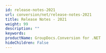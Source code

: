 ```yaml
---
id: release-notes-2021
url: conversion/net/release-notes-2021
title: Release Notes - 2021
weight: 99
description: ""
keywords: 
productName: GroupDocs.Conversion for .NET
hideChildren: False
---
```

